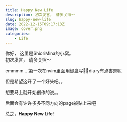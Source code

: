 ```yaml
---
title: Happy New Life
description: 初次发言， 请多关照～
slug: happy-new-life
date: 2022-12-15T09:17:13Z
image: cover.png
categories:
    - Life
---
```


你好， 这里是ShioriMina的小窝。\
初次发言， 请多关照～

emmmm... 第一次在nvim里面用键盘写✍🏻️diary有点害羞呢

但是希望这开了一个好头吧。。

想要马上就开始创作的说。。

后面会有许许多多不同方向的page被贴上来吧

总之，**Happy New Life**!